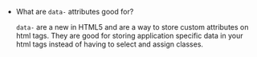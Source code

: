 * What are `data-` attributes good for?

  `data-` are a new in HTML5 and are a way to store custom attributes on html tags. They are good for storing application specific data in your html tags instead of having to select and assign classes.

